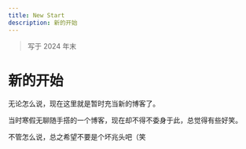 ```yaml
---
title: New Start
description: 新的开始
---
```


> 写于 2024 年末

# 新的开始

无论怎么说，现在这里就是暂时充当新的博客了。

当时寒假无聊随手搭的一个博客，现在却不得不委身于此，总觉得有些好笑。

不管怎么说，总之希望不要是个坏兆头吧（笑